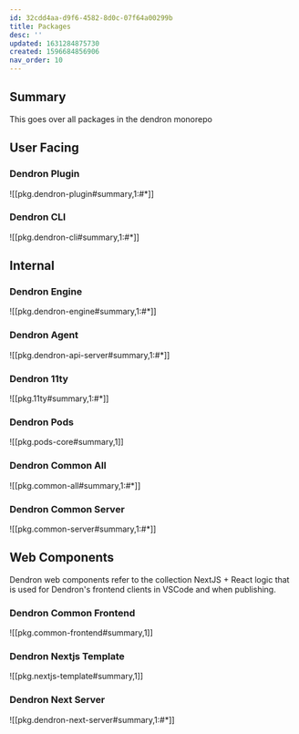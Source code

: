 ```yaml
---
id: 32cdd4aa-d9f6-4582-8d0c-07f64a00299b
title: Packages
desc: ''
updated: 1631284875730
created: 1596684856906
nav_order: 10
---
```

## Summary

This goes over all packages in the dendron monorepo

## User Facing

### Dendron Plugin
![[pkg.dendron-plugin#summary,1:#*]]

### Dendron CLI
![[pkg.dendron-cli#summary,1:#*]]

## Internal

### Dendron Engine
![[pkg.dendron-engine#summary,1:#*]]

### Dendron Agent
![[pkg.dendron-api-server#summary,1:#*]]

### Dendron 11ty
![[pkg.11ty#summary,1:#*]]

### Dendron Pods
![[pkg.pods-core#summary,1]]

### Dendron Common All
![[pkg.common-all#summary,1:#*]]

### Dendron Common Server
![[pkg.common-server#summary,1:#*]]

## Web Components
Dendron web components refer to the collection NextJS + React logic that is used for Dendron's frontend clients in VSCode and when publishing. 

### Dendron Common Frontend
![[pkg.common-frontend#summary,1]]

### Dendron Nextjs Template
![[pkg.nextjs-template#summary,1]]

### Dendron Next Server
![[pkg.dendron-next-server#summary,1:#*]]

<!-- ## Thematic
Some Logic is split across multiple packages. The following splits out logic by theme instead of physical package

### Markdown
![[pkg.dendron-markdown#summary,1:#*]] -->

